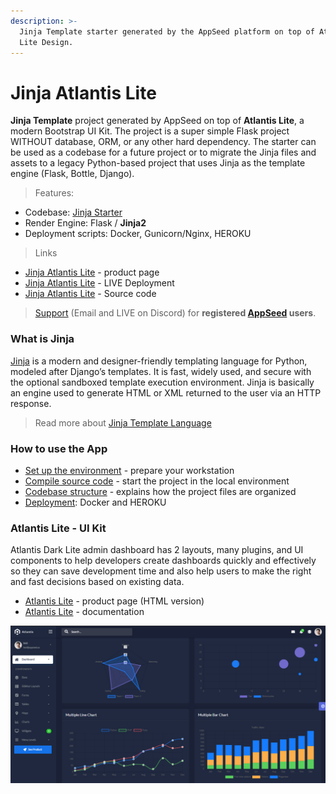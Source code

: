```yaml
---
description: >-
  Jinja Template starter generated by the AppSeed platform on top of Atlantis
  Lite Design.
---
```


# Jinja Atlantis Lite

**Jinja Template** project generated by AppSeed on top of **Atlantis Lite**,  a modern Bootstrap UI Kit. The project is a super simple Flask project WITHOUT database, ORM, or any other hard dependency. The starter can be used as a codebase for a future project or to migrate the Jinja files and assets to a legacy Python-based project that uses Jinja as the template engine (Flask, Bottle, Django).

> Features: 

* Codebase: [Jinja Starter](../../boilerplate-code/boilerplate-jinja.md)  
* Render Engine: Flask / **Jinja2**
* Deployment scripts: Docker, Gunicorn/Nginx, HEROKU

> Links

* [Jinja Atlantis Lite](https://appseed.us/jinja-template/jinja-template-atlantis-dark) - product page
* [Jinja Atlantis Lite](https://jinja-atlantis-dark.appseed-srv1.com) - LIVE Deployment
* [Jinja Atlantis Lite](https://github.com/app-generator/jinja-atlantis-dark) - Source code 

> [Support](https://appseed.us/support) (Email and LIVE on Discord) for **registered **[**AppSeed**](https://appseed.us)** users**. 



### What is Jinja

[Jinja](https://jinja.palletsprojects.com/en/2.11.x/) is a modern and designer-friendly templating language for Python, modeled after Django’s templates. It is fast, widely used, and secure with the optional sandboxed template execution environment. Jinja is basically an engine used to generate HTML or XML returned to the user via an HTTP response. 

> Read more about [Jinja Template Language](../../content/what-is/jinja.md) 



### How to use the App

* [Set up the environment](../../boilerplate-code/boilerplate-jinja.md#environment) - prepare your workstation
* [Compile source code](../../boilerplate-code/boilerplate-jinja.md#build-the-app) - start the project in the local environment
* [Codebase structure](../../boilerplate-code/boilerplate-jinja.md#codebase-structure) - explains how the project files are organized
* [Deployment](../../boilerplate-code/boilerplate-jinja.md#deployment): Docker and HEROKU 



### Atlantis Lite - UI Kit

Atlantis Dark Lite admin dashboard has 2 layouts, many plugins, and UI components to help developers create dashboards quickly and effectively so they can save development time and also help users to make the right and fast decisions based on existing data.

* [Atlantis Lite](https://www.themekita.com/atlantis-lite-bootstrap-dashboard.html) - product page (HTML version)
* [Atlantis Lite](https://themekita.com/demo-atlantis-bootstrap/livepreview/documentation/) - documentation 

![Atlantis Lite - Free Bootstrap Template.](../../.gitbook/assets/atlantis-lite-cover.png)
